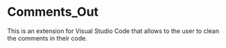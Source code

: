 # Comments_Out
This is an extension for Visual Studio Code that allows to the user to clean the comments in their code. 
